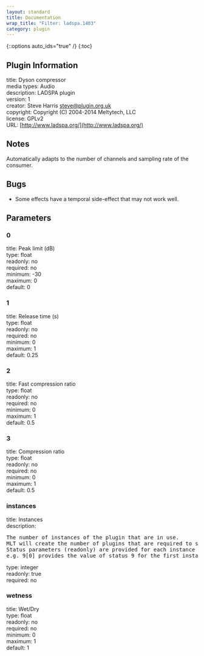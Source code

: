 ```yaml
---
layout: standard
title: Documentation
wrap_title: "Filter: ladspa.1403"
category: plugin
---
```

{::options auto_ids="true" /}
{:toc}

## Plugin Information

title: Dyson compressor  
media types:
Audio  
description: LADSPA plugin  
version: 1  
creator: Steve Harris <steve@plugin.org.uk>  
copyright: Copyright (C) 2004-2014 Meltytech, LLC  
license: GPLv2  
URL: [http://www.ladspa.org/](http://www.ladspa.org/)  

## Notes

Automatically adapts to the number of channels and sampling rate of the consumer.
## Bugs

* Some effects have a temporal side-effect that may not work well.

## Parameters

### 0

title: Peak limit (dB)    
type: float  
readonly: no  
required: no  
minimum: -30  
maximum: 0  
default: 0  

### 1

title: Release time (s)    
type: float  
readonly: no  
required: no  
minimum: 0  
maximum: 1  
default: 0.25  

### 2

title: Fast compression ratio    
type: float  
readonly: no  
required: no  
minimum: 0  
maximum: 1  
default: 0.5  

### 3

title: Compression ratio    
type: float  
readonly: no  
required: no  
minimum: 0  
maximum: 1  
default: 0.5  

### instances

title: Instances    
description:
<pre>
The number of instances of the plugin that are in use.
MLT will create the number of plugins that are required to support the number of audio channels.
Status parameters (readonly) are provided for each instance and are accessed by specifying the instance number after the identifier (starting at zero).
e.g. 9[0] provides the value of status 9 for the first instance.
</pre>
type: integer  
readonly: true  
required: no  

### wetness

title: Wet/Dry    
type: float  
readonly: no  
required: no  
minimum: 0  
maximum: 1  
default: 1  


